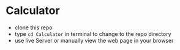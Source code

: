 # Calculator

- clone this repo
- type `cd Calculator` in terminal to change to the repo directory
- use live Server or manually view the web page in your browser
